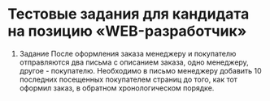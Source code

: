 # Тестовые задания для кандидата на позицию «WEB-разработчик»
1. Задание
После оформления заказа менеджеру и покупателю отправляются два письма с описанием заказа, одно менеджеру, другое - покупателю. Необходимо в письмо менеджеру добавить 10 последних посещенных покупателем страниц до того, как тот оформил заказ, в обратном хронологическом порядке.
